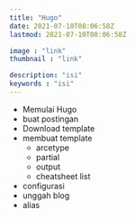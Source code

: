 ```yaml
---
title: "Hugo"
date: 2021-07-10T08:06:58Z
lastmod: 2021-07-10T08:06:58Z

image : "link"
thumbnail : "link"

description: "isi"
keywords : "isi"
---
```


- Memulai Hugo
- buat postingan
- Download template
- membuat template
  * arcetype
  * partial
  * output
  * cheatsheet list
- configurasi
- unggah blog
- alias
